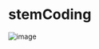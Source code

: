 # stemCoding
![image](https://user-images.githubusercontent.com/41740840/226158921-3cc2fcdf-7d4b-4908-ae6a-0bcf75eb1b5a.png)
